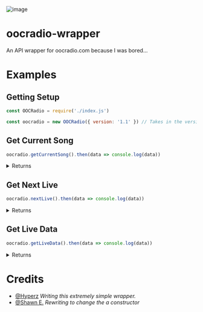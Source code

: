![image](https://d1muf25xaso8hp.cloudfront.net/https%3A%2F%2Fs3.amazonaws.com%2Fappforest_uf%2Ff1673222340274x294259935593612640%2FOut%2520of%2520Character%2520Radio%2520Logo%2520%2528microphone%2529.png?w=192&h=57&auto=compress&dpr=1&fit=max)

# oocradio-wrapper
An API wrapper for oocradio.com because I was bored...

# Examples
## Getting Setup
```js
const OOCRadio = require('./index.js')

const oocradio = new OOCRadio({ version: '1.1' }) // Takes in the version of the api you want to use 
```

## Get Current Song
```js 
oocradio.getCurrentSong().then(data => console.log(data))
```

<details>
    <summary>Returns</summary>
    
```json
{
    "status": string,
    "response": {
        "Artist": string,
        "Title": string,
        "Cover": string/url,
    }
}
```
</details>

## Get Next Live
```js 
oocradio.nextLive().then(data => console.log(data))
```

<details>
<summary>Returns</summary>
    
```json
{
    "status": string,
    "response": {
      "Name": string,
      "Show_Name": string,
      "Date": number,
      "Artwork": string/url,
      "Exists": boolean,
    }
}
```
</details>

## Get Live Data
```js 
oocradio.getLiveData().then(data => console.log(data))
```
<details>
<summary>Returns</summary>
    
```json
{
    "status": string,
    "response": {
      "Artist": string,
      "Title": string,
      "Cover": string/url,
      "OnAir_Name": string,
      "OnAir_Artwork": string/url,
      "Spotify_URL": string/url,
    }
}
```
</details>

# Credits
- [@Hyperz](https://bosssoftware.net) *Writing this extremely simple wrapper.*
- [@Shawn E.](https://github.com/Shawn-E) *Rewriting to change the a constructor*

